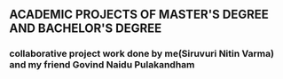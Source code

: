 <h2>ACADEMIC PROJECTS OF MASTER'S DEGREE AND BACHELOR'S DEGREE</h2>
<h3>collaborative project work done by me(Siruvuri Nitin Varma) and my friend Govind Naidu Pulakandham</h3>
